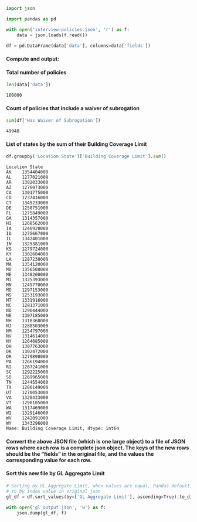 ```python
import json

import pandas as pd
```


```python
with open('interview-policies.json', 'r') as f:
    data = json.loads(f.read())
```


```python
df = pd.DataFrame(data['data'], columns=data['fields'])
```

####  Compute and output:

#### Total number of policies


```python
len(data['data'])
```




    100000



#### Count of policies that include a waiver of subrogation


```python
sum(df['Has Waiver of Subrogation'])
```




    49948



#### List of states by the sum of their Building Coverage Limit


```python
df.groupby('Location State')['Building Coverage Limit'].sum()
```




    Location State
    AK    1354404000
    AL    1277021000
    AR    1302033000
    AZ    1276073000
    CA    1301775000
    CO    1237416000
    CT    1345233000
    DE    1258751000
    FL    1275849000
    GA    1314357000
    HI    1268562000
    IA    1246920000
    ID    1275667000
    IL    1342401000
    IN    1325381000
    KS    1279724000
    KY    1302604000
    LA    1287238000
    MA    1354120000
    MD    1356508000
    ME    1348200000
    MI    1325393000
    MN    1249770000
    MO    1297153000
    MS    1253193000
    MT    1331916000
    NC    1281371000
    ND    1296444000
    NE    1307185000
    NH    1318368000
    NJ    1288503000
    NM    1254797000
    NV    1314614000
    NY    1264085000
    OH    1307763000
    OK    1302472000
    OR    1279898000
    PA    1266194000
    RI    1267241000
    SC    1292225000
    SD    1269965000
    TN    1244554000
    TX    1280149000
    UT    1270053000
    VA    1320433000
    VT    1298105000
    WA    1317469000
    WI    1329146000
    WV    1242091000
    WY    1343296000
    Name: Building Coverage Limit, dtype: int64



#### Convert the above JSON file (which is one large object) to a file of JSON rows where each row is a complete json object. The keys of the new rows should be the “fields” in the original file, and the values the corresponding value for each row.

#### Sort this new file by GL Aggregate Limit


```python
# Sorting by GL Aggregate Limit, when values are equal, Pandas default 
# to by index value in original json
gl_df = df.sort_values(by=['GL Aggregate Limit'], ascending=True).to_dict('records')
```


```python
with open('gl_output.json', 'w') as f:
    json.dump(gl_df, f)
```


```python

```
